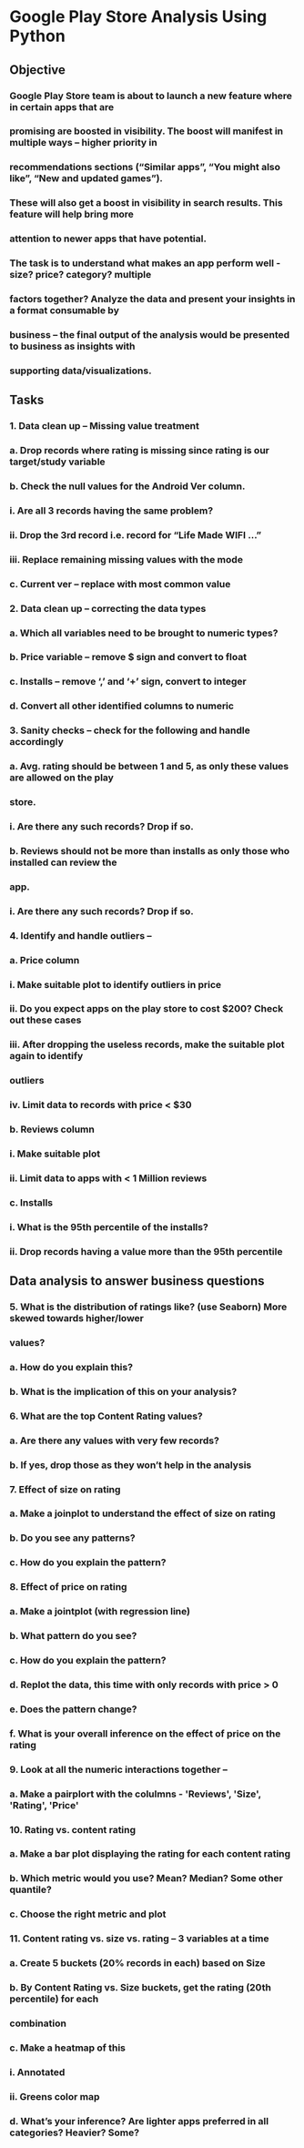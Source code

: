 # Google Play Store Analysis Using Python 

## Objective

### Google Play Store team is about to launch a new feature where in certain apps that are
### promising are boosted in visibility. The boost will manifest in multiple ways – higher priority in
### recommendations sections (“Similar apps”, “You might also like”, “New and updated games”).
### These will also get a boost in visibility in search results. This feature will help bring more
### attention to newer apps that have potential.
### The task is to understand what makes an app perform well - size? price? category? multiple
### factors together? Analyze the data and present your insights in a format consumable by
### business – the final output of the analysis would be presented to business as insights with
### supporting data/visualizations.

## Tasks

### 1. Data clean up – Missing value treatment
###   a. Drop records where rating is missing since rating is our target/study variable
###   b. Check the null values for the Android Ver column.
###   i. Are all 3 records having the same problem?
###   ii. Drop the 3rd record i.e. record for “Life Made WIFI …”
###   iii. Replace remaining missing values with the mode
###   c. Current ver – replace with most common value
### 2. Data clean up – correcting the data types
###   a. Which all variables need to be brought to numeric types?
###   b. Price variable – remove $ sign and convert to float
###   c. Installs – remove ‘,’ and ‘+’ sign, convert to integer
###   d. Convert all other identified columns to numeric
### 3. Sanity checks – check for the following and handle accordingly
###   a. Avg. rating should be between 1 and 5, as only these values are allowed on the play
###   store.
###   i. Are there any such records? Drop if so.
###   b. Reviews should not be more than installs as only those who installed can review the
###   app.
###   i. Are there any such records? Drop if so.
### 4. Identify and handle outliers –
###   a. Price column
###   i. Make suitable plot to identify outliers in price
###   ii. Do you expect apps on the play store to cost $200? Check out these cases
###   iii. After dropping the useless records, make the suitable plot again to identify
###   outliers
###   iv. Limit data to records with price < $30
###   b. Reviews column
###   i. Make suitable plot
###   ii. Limit data to apps with < 1 Million reviews
###   c. Installs
###   i. What is the 95th percentile of the installs?
###   ii. Drop records having a value more than the 95th percentile

##    Data analysis to answer business questions
### 5. What is the distribution of ratings like? (use Seaborn) More skewed towards higher/lower
###   values?
###   a. How do you explain this?
###   b. What is the implication of this on your analysis?
### 6. What are the top Content Rating values?
###   a. Are there any values with very few records?
###   b. If yes, drop those as they won’t help in the analysis
### 7. Effect of size on rating
###   a. Make a joinplot to understand the effect of size on rating
###   b. Do you see any patterns?
###   c. How do you explain the pattern?
### 8. Effect of price on rating
###   a. Make a jointplot (with regression line)
###   b. What pattern do you see?
###   c. How do you explain the pattern?
###   d. Replot the data, this time with only records with price > 0
###   e. Does the pattern change?
###   f. What is your overall inference on the effect of price on the rating
### 9. Look at all the numeric interactions together –
###   a. Make a pairplort with the colulmns - 'Reviews', 'Size', 'Rating', 'Price'
### 10. Rating vs. content rating
###   a. Make a bar plot displaying the rating for each content rating
###   b. Which metric would you use? Mean? Median? Some other quantile?
###   c. Choose the right metric and plot
### 11. Content rating vs. size vs. rating – 3 variables at a time
###   a. Create 5 buckets (20% records in each) based on Size
###   b. By Content Rating vs. Size buckets, get the rating (20th percentile) for each
###   combination
###   c. Make a heatmap of this
###   i. Annotated
###   ii. Greens color map
###   d. What’s your inference? Are lighter apps preferred in all categories? Heavier? Some?
